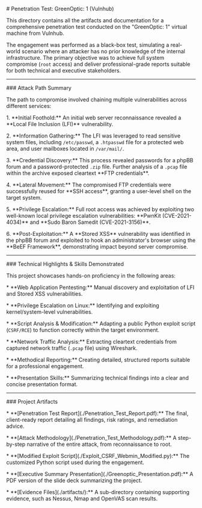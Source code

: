 \# Penetration Test: GreenOptic: 1 (Vulnhub)



This directory contains all the artifacts and documentation for a comprehensive penetration test conducted on the "GreenOptic: 1" virtual machine from Vulnhub.



The engagement was performed as a black-box test, simulating a real-world scenario where an attacker has no prior knowledge of the internal infrastructure. The primary objective was to achieve full system compromise (`root` access) and deliver professional-grade reports suitable for both technical and executive stakeholders.



---



\### Attack Path Summary



The path to compromise involved chaining multiple vulnerabilities across different services:



1\.  \*\*Initial Foothold:\*\* An initial web server reconnaissance revealed a \*\*Local File Inclusion (LFI)\*\* vulnerability.

2\.  \*\*Information Gathering:\*\* The LFI was leveraged to read sensitive system files, including `/etc/passwd`, a `.htpasswd` file for a protected web area, and user mailboxes located in `/var/mail/`.

3\.  \*\*Credential Discovery:\*\* This process revealed passwords for a phpBB forum and a password-protected `.zip` file. Further analysis of a `.pcap` file within the archive exposed cleartext \*\*FTP credentials\*\*.

4\.  \*\*Lateral Movement:\*\* The compromised FTP credentials were successfully reused for \*\*SSH access\*\*, granting a user-level shell on the target system.

5\.  \*\*Privilege Escalation:\*\* Full root access was achieved by exploiting two well-known local privilege escalation vulnerabilities: \*\*PwnKit (CVE-2021-4034)\*\* and \*\*Sudo Baron Samedit (CVE-2021-3156)\*\*.

6\.  \*\*Post-Exploitation:\*\* A \*\*Stored XSS\*\* vulnerability was identified in the phpBB forum and exploited to hook an administrator's browser using the \*\*BeEF Framework\*\*, demonstrating impact beyond server compromise.



---



\### Technical Highlights \& Skills Demonstrated



This project showcases hands-on proficiency in the following areas:



\*   \*\*Web Application Pentesting:\*\* Manual discovery and exploitation of LFI and Stored XSS vulnerabilities.

\*   \*\*Privilege Escalation on Linux:\*\* Identifying and exploiting kernel/system-level vulnerabilities.

\*   \*\*Script Analysis \& Modification:\*\* Adapting a public Python exploit script (`CSRF/RCE`) to function correctly within the target environment.

\*   \*\*Network Traffic Analysis:\*\* Extracting cleartext credentials from captured network traffic (`.pcap` file) using Wireshark.

\*   \*\*Methodical Reporting:\*\* Creating detailed, structured reports suitable for a professional engagement.

\*   \*\*Presentation Skills:\*\* Summarizing technical findings into a clear and concise presentation format.



---



\### Project Artifacts



\*   \*\*\[Penetration Test Report](./Penetration\_Test\_Report.pdf):\*\* The final, client-ready report detailing all findings, risk ratings, and remediation advice.

\*   \*\*\[Attack Methodology](./Penetration\_Test\_Methodology.pdf):\*\* A step-by-step narrative of the entire attack, from reconnaissance to root.

\*   \*\*\[Modified Exploit Script](./Exploit\_CSRF\_Webmin\_Modified.py):\*\* The customized Python script used during the engagement.

\*   \*\*\[Executive Summary Presentation](./Greenoptic\_Presentation.pdf):\*\* A PDF version of the slide deck summarizing the project.

\*   \*\*\[Evidence Files](./artifacts/):\*\* A sub-directory containing supporting evidence, such as Nessus, Nmap and OpenVAS scan results.

